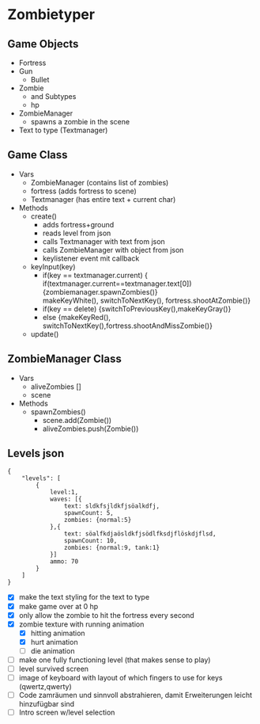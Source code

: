 # Zombietyper

## Game Objects

- Fortress
- Gun
  - Bullet
- Zombie
  - and Subtypes
  - hp
- ZombieManager
  - spawns a zombie in the scene
- Text to type (Textmanager)

## Game Class

- Vars
  - ZombieManager (contains list of zombies)
  - fortress (adds fortress to scene)
  - Textmanager (has entire text + current char)
- Methods
  - create()
    - adds fortress+ground
    - reads level from json
    - calls Textmanager with text from json
    - calls ZombieManager with object from json
    - keylistener event mit callback
  - keyInput(key)
    - if(key == textmanager.current) {
      if(textmanager.current==textmanager.text[0])
      {zombiemanager.spawnZombies()}  
       makeKeyWhite(), switchToNextKey(), fortress.shootAtZombie()}
    - if(key == delete) {switchToPreviousKey(),makeKeyGray()}
    - else {makeKeyRed(), switchToNextKey(),fortress.shootAndMissZombie()}
  - update()

## ZombieManager Class

- Vars
  - aliveZombies []
  - scene
- Methods
  - spawnZombies()
    - scene.add(Zombie())
    - aliveZombies.push(Zombie())

## Levels json

```
{
    "levels": [
        {
            level:1,
            waves: [{
                text: sldkfsjldkfjsöalkdfj,
                spawnCount: 5,
                zombies: {normal:5}
            },{
                text: söalfkdjaösldkfjsödlfksdjflöskdjflsd,
                spawnCount: 10,
                zombies: {normal:9, tank:1}
            }]
            ammo: 70
        }
    ]
}
```

- [x] make the text styling for the text to type
- [x] make game over at 0 hp
- [x] only allow the zombie to hit the fortress every second
- [x] zombie texture with running animation
  - [x] hitting animation
  - [x] hurt animation
  - [ ] die animation
- [ ] make one fully functioning level (that makes sense to play)
- [ ] level survived screen
- [ ] image of keyboard with layout of which fingers to use for keys (qwertz,qwerty)
- [ ] Code zamräumen und sinnvoll abstrahieren, damit Erweiterungen leicht hinzufügbar sind
- [ ] Intro screen w/level selection
